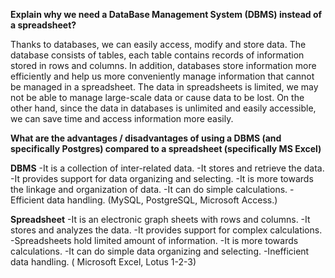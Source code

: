 **Explain why we need a DataBase Management System (DBMS) instead of a spreadsheet?**

  Thanks to databases, we can easily access, modify and store data. The database consists of tables, each table contains records of information stored in rows and columns.
 In addition, databases store information more efficiently and help us more conveniently manage information that cannot be managed in a spreadsheet.
 The data in spreadsheets is limited, we may not be able to manage large-scale data or cause data to be lost.
 On the other hand, since the data in databases is unlimited and easily accessible, we can save time and access information more easily.


 **What are the advantages / disadvantages of using a DBMS (and specifically Postgres) compared to a spreadsheet (specifically MS Excel)**

 **DBMS**
-It is a collection of inter-related data.
-It stores and retrieve the data.
-It provides support for data organizing and selecting.
-It is more towards the linkage and organization of data.
-It can do simple calculations.
-Efficient data handling. (MySQL, PostgreSQL, Microsoft Access.)

**Spreadsheet**
-It is an electronic graph sheets with rows and columns.
-It stores and analyzes the data.
-It provides support for complex calculations.
-Spreadsheets hold limited amount of information.
-It is more towards calculations.
-It can do simple data organizing and selecting.
-Inefficient data handling. ( Microsoft Excel, Lotus 1-2-3)
